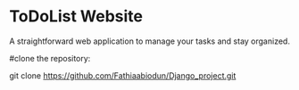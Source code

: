# ToDoList Website

A straightforward web application to manage your tasks and stay organized.

#clone the repository:

git clone https://github.com/Fathiaabiodun/Django_project.git
